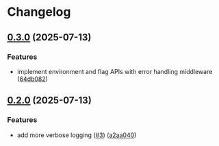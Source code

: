 # Changelog

## [0.3.0](https://github.com/cheetahbyte/flagly/compare/v0.2.0...v0.3.0) (2025-07-13)


### Features

* implement environment and flag APIs with error handling middleware ([64db082](https://github.com/cheetahbyte/flagly/commit/64db0821f5628c5121d68107d8c1117c1564e811))

## [0.2.0](https://github.com/cheetahbyte/flagly/compare/v0.1.0...v0.2.0) (2025-07-13)


### Features

* add more verbose logging ([#3](https://github.com/cheetahbyte/flagly/issues/3)) ([a2aa040](https://github.com/cheetahbyte/flagly/commit/a2aa04011f4a1508977db142797b03e25a8d0ecd))
